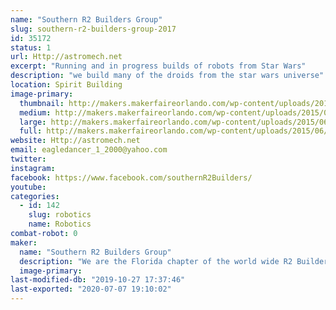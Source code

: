 ```yaml
---
name: "Southern R2 Builders Group"
slug: southern-r2-builders-group-2017
id: 35172
status: 1
url: Http://astromech.net
excerpt: "Running and in progress builds of robots from Star Wars"
description: "we build many of the droids from the star wars universe"
location: Spirit Building
image-primary:
  thumbnail: http://makers.makerfaireorlando.com/wp-content/uploads/2015/06/224745_10151001451231787_1186744176_n-150x150.jpg
  medium: http://makers.makerfaireorlando.com/wp-content/uploads/2015/06/224745_10151001451231787_1186744176_n-300x225.jpg
  large: http://makers.makerfaireorlando.com/wp-content/uploads/2015/06/224745_10151001451231787_1186744176_n.jpg
  full: http://makers.makerfaireorlando.com/wp-content/uploads/2015/06/224745_10151001451231787_1186744176_n.jpg
website: Http://astromech.net
email: eagledancer_1_2000@yahoo.com
twitter: 
instagram: 
facebook: https://www.facebook.com/southernR2Builders/
youtube: 
categories:
  - id: 142
    slug: robotics
    name: Robotics
combat-robot: 0
maker:
  name: "Southern R2 Builders Group"
  description: "We are the Florida chapter of the world wide R2 Builders club. We help each other build our favorite little buddy from Star Wars, R2-D2 and his friends."
  image-primary: 
last-modified-db: "2019-10-27 17:37:46"
last-exported: "2020-07-07 19:10:02"
---
```

